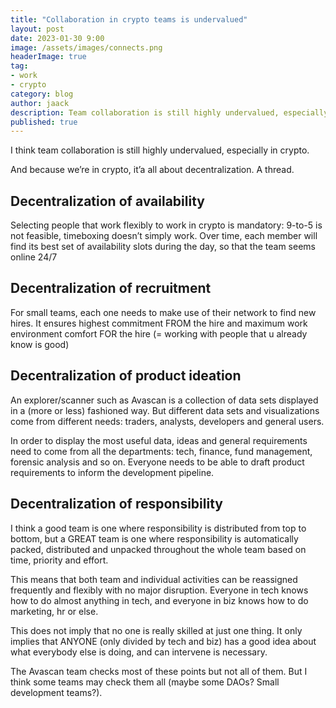 ```yaml
---
title: "Collaboration in crypto teams is undervalued"
layout: post
date: 2023-01-30 9:00
image: /assets/images/connects.png
headerImage: true
tag:
- work
- crypto
category: blog
author: jaack
description: Team collaboration is still highly undervalued, especially in crypto.
published: true
---
```


I think team collaboration is still highly undervalued, especially in crypto.

And because we’re in crypto, it’a all about decentralization. A thread.

## Decentralization of availability

Selecting people that work flexibly to work in crypto is mandatory: 9-to-5 is not feasible, timeboxing doesn’t simply work. Over time, each member will find its best set of availability slots during the day, so that the team seems online 24/7

## Decentralization of recruitment

For small teams, each one needs to make use of their network to find new hires. It ensures highest commitment FROM the hire and maximum work environment comfort FOR the hire (= working with people that u already know is good)

## Decentralization of product ideation

An explorer/scanner such as Avascan is a collection of data sets displayed in a (more or less) fashioned way. But different data sets and visualizations come from different needs: traders, analysts, developers and general users.

In order to display the most useful data, ideas and general requirements need to come from all the departments: tech, finance, fund management, forensic analysis and so on. Everyone needs to be able to draft product requirements to inform the development pipeline.

## Decentralization of responsibility

I think a good team is one where responsibility is distributed from top to bottom, but a GREAT team is one where responsibility is automatically packed, distributed and unpacked throughout the whole team based on time, priority and effort.

This means that both team and individual activities can be reassigned frequently and flexibly with no major disruption. Everyone in tech knows how to do almost anything in tech, and everyone in biz knows how to do marketing, hr or else.

This does not imply that no one is really skilled at just one thing. It only implies that ANYONE (only divided by tech and biz) has a good idea about what everybody else is doing, and can intervene is necessary.

The Avascan team checks most of these points but not all of them. But I think some teams may check them all (maybe some DAOs? Small development teams?).
